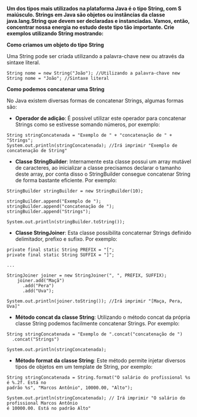**Um dos tipos mais utilizados na plataforma Java é o tipo String, com S maiúsculo. 
Strings em Java são objetos ou instâncias da classe java.lang.String que devem ser 
declaradas e instanciadas. Vamos, então, concentrar nossa energia no estudo deste tipo
 tão importante. Crie exemplos utilizando String mostrando:**

**Como criamos um objeto do tipo String**

Uma String pode ser criada utilizando a palavra-chave new ou através da sintaxe literal.

```
String nome = new String("João"); //Utilizando a palavra-chave new
String nome = "João"; //Sintaxe literal
```

**Como podemos concatenar uma String**

No Java existem diversas formas de concatenar Strings, algumas formas são:

 - **Operador de adição**: É possível utilizar este operador para concatenar Strings como
 se estivesse somando números, por exemplo:
 
 ```
String stringConcatenada = "Exemplo de " + "concatenação de " + "Strings";
System.out.println(stringConcatenada); //Irá imprimir "Exemplo de concatenação de String"
```

- **Classe StringBuilder**: Internamente esta classe possui um array mutável
de caracteres, ao inicializar a classe precisamos declarar o tamanho deste array, por conta
disso o StringBuilder consegue concatenar String de forma bastante eficiente. Por exemplo:

```
StringBuilder stringBuilder = new StringBuilder(10);
 
stringBuilder.append("Exemplo de ");
stringBuilder.append("concatenação de ");
stringBuilder.append("Strings");

System.out.println(stringBuilder.toString());
```

- **Classe StringJoiner**: Esta classe possibilita concaternar Strings definido
delimitador, prefixo e sufixo. Por exemplo:

```
private final static String PREFIX = "[";
private final static String SUFFIX = "]";

...

StringJoiner joiner = new StringJoiner(", ", PREFIX, SUFFIX);
    joiner.add("Maçã")
      .add("Pera")
      .add("Uva");

System.out.println(joiner.toString()); //Irá imprimir "[Maça, Pera, Uva]"
```

- **Método concat da classe String**: Utilizando o método concat da própria classe String
podemos facilmente concatenar Strings. Por exemplo:

```
String stringConcatenada = "Exemplo de ".concat("concatenação de ")
  .concat("Strings")
  
System.out.println(stringConcatenada);
```

- **Método format da classe String**: Este método permite injetar diversos tipos de objetos
em um template de String, por exemplo:

```
String stringConcatenada = String.format("O salário do profissional %s é %.2f. Está no
padrão %s", "Marcos Antônio", 10000.00, "Alto");
 
System.out.println(stringConcatenada); // Irá imprimir "O salário do profissional Marcos Antônio
é 10000.00. Está no padrão Alto"
```


